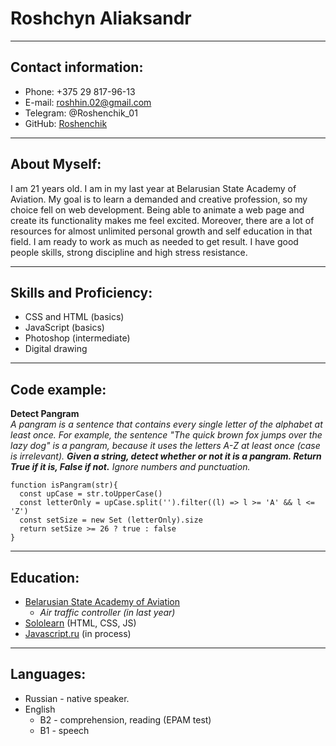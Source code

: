 # Roshchyn Aliaksandr
---
## Contact information:
* Phone: +375 29 817-96-13
* E-mail: roshhin.02@gmail.com
* Telegram: @Roshenchik_01
* GitHub: [Roshenchik](https://github.com/Roshenchik)
---
## About Myself:
I am 21 years old. I am in my last year at Belarusian State Academy of Aviation. My goal is to learn a demanded and creative profession, so my choice fell on web development. Being able to animate a web page and create its functionality makes me feel excited. Moreover, there are a lot of resources for almost unlimited personal growth and self education in that field. I am ready to work as much as needed to get result. I have good people skills, strong discipline and high stress resistance.

---
## Skills and Proficiency:
* CSS and HTML (basics)
* JavaScript (basics)
* Photoshop (intermediate)
* Digital drawing
---
## Code example:
**Detect Pangram**\
*A pangram is a sentence that contains every single letter of the alphabet at least once. For example, the sentence "The quick brown fox jumps over the lazy dog" is a pangram, because it uses the letters A-Z at least once (case is irrelevant).
**Given a string, detect whether or not it is a pangram. Return True if it is, False if not.** Ignore numbers and punctuation.*
```
function isPangram(str){
  const upCase = str.toUpperCase()
  const letterOnly = upCase.split('').filter((l) => l >= 'A' && l <= 'Z')
  const setSize = new Set (letterOnly).size
  return setSize >= 26 ? true : false
}
```
---
## Education:
* [Belarusian State Academy of Aviation](https://bgaa.by/)
  * *Air traffic controller (in last year)*
* [Sololearn](https://www.sololearn.com/) (HTML, CSS, JS)
* [Javascript.ru](https://learn.javascript.ru/) (in process)
---
## Languages:
- Russian - native speaker.
- English
    - B2 - comprehension, reading (EPAM test)
    - B1 - speech